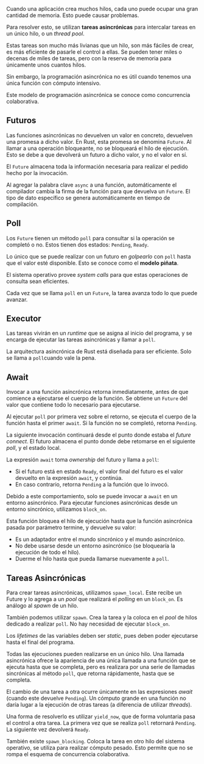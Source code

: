 Cuando una aplicación crea muchos hilos, cada uno puede ocupar una gran cantidad de memoria. Esto puede causar problemas.

Para resolver esto, se utilizan **tareas asincrónicas** para intercalar tareas en un único hilo, o un *thread pool*.

Estas tareas son mucho más livianas que un hilo, son más fáciles de crear, es más eficiente de pasarle el control a ellas. Se pueden tener miles o decenas de miles de tareas, pero con la reserva de memoria para únicamente unos cuantos hilos.

Sin embargo, la programación asincrónica no es útil cuando tenemos una única función con cómputo intensivo.

Este modelo de programación asincrónica se conoce como concurrencia colaborativa.

## Futuros

Las funciones asincrónicas no devuelven un valor en concreto, devuelven una promesa a dicho valor. En Rust, esta promesa se denomina `Future`. Al llamar a una operación bloqueante, no se bloqueará el hilo de ejecución. Esto se debe a que devolverá un futuro a dicho valor, y no el valor en sí.

El `Future` almacena toda la información necesaria para realizar el pedido hecho por la invocación.

Al agregar la palabra clave `async` a una función, automáticamente el compilador cambia la firma de la función para que devuelva un `Future`. El tipo de dato específico se genera automáticamente en tiempo de compilación.

## Poll

Los `Future` tienen un método `poll` para consultar si la operación se completó o no. Estos tienen dos estados: `Pending`, `Ready`.

Lo único que se puede realizar con un futuro en *golpearlo* con `poll` hasta que el valor esté disponible. Esto se conoce como el **modelo piñata**.

El sistema operativo provee *system calls* para que estas operaciones de consulta sean eficientes.

Cada vez que se llama `poll` en un `Future`, la tarea avanza todo lo que puede avanzar.

## Executor

Las tareas vivirán en un *runtime* que se asigna al inicio del programa, y se encarga de ejecutar las tareas asincrónicas y llamar a `poll`.

La arquitectura asincrónica de Rust está diseñada para ser eficiente. Solo se llama a `poll`cuando vale la pena.

## Await

Invocar a una función asincrónica retorna inmediatamente, antes de que comience a ejecutarse el cuerpo de la función. Se obtiene un `Future` del valor que contiene todo lo necesario para ejecutarse.

Al ejecutar `poll` por primera vez sobre el retorno, se ejecuta el cuerpo de la función hasta el primer `await`. Si la función no se completó, retorna `Pending`.

La siguiente invocación continuará desde el punto donde estaba el *future connect*. El futuro almacena el punto donde debe retomarse en el siguiente *poll*, y el estado local.

La expresión `await` toma *ownership* del futuro y llama a `poll`:

- Si el futuro está en estado `Ready`, el valor final del futuro es el valor devuelto en la expresión `await`, y continúa.
- En caso contrario, retorna `Pending` a la función que lo invocó.

Debido a este comportamiento, solo se puede invocar a `await` en un entorno asincrónico. Para ejecutar funciones asincrónicas desde un entorno sincrónico, utilizamos `block_on`.

Esta función bloquea el hilo de ejecución hasta que la función asincrónica pasada por parámetro termine, y devuelve su valor:

- Es un adaptador entre el mundo sincrónico y el mundo asincrónico.
- No debe usarse desde un entorno asincrónico (se bloquearía la ejecución de todo el hilo).
- Duerme el hilo hasta que pueda llamarse nuevamente a `poll`.

## Tareas Asincrónicas

Para crear tareas asincrónicas, utilizamos `spawn_local`. Este recibe un Future y lo agrega a un *pool* que realizará el *polling* en un `block_on`. Es análogo al *spawn* de un hilo.

También podemos utilizar `spawn`. Crea la tarea y la coloca en el *pool* de hilos dedicado a realizar `poll`. No hay necesidad de ejecutar `block_on`.

Los *lifetimes* de las variables deben ser *static*, pues deben poder ejecutarse hasta el final del programa.

Todas las ejecuciones pueden realizarse en un único hilo. Una llamada asincrónica ofrece la apariencia de una única llamada a una función que se ejecuta hasta que se completa, pero es realizara por una serie de llamadas sincrónicas al método `poll`, que retorna rápidamente, hasta que se completa.

El cambio de una tarea a otra ocurre únicamente en las expresiones *await* (cuando este devuelve `Pending`). Un cómputo grande en una función no daría lugar a la ejecución de otras tareas (a diferencia de utilizar *threads*).

Una forma de resolverlo es utilizar `yield_now`, que de forma voluntaria pasa el control a otra tarea. La primera vez que se realiza `poll` retornará `Pending`. La siguiente vez devolverá `Ready`.

También existe `spawn_blocking`. Coloca la tarea en otro hilo del sistema operativo, se utiliza para realizar cómputo pesado. Esto permite que no se rompa el esquema de concurrencia colaborativa.
